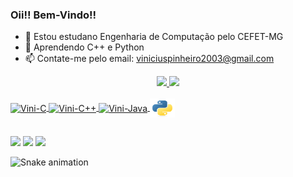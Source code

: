 ### Oii!! Bem-Vindo!!

- 🔭 Estou estudano Engenharia de Computação pelo CEFET-MG
- 🌱 Aprendendo C++ e Python
- 📫 Contate-me pelo email: viniciuspinheiro2003@gmail.com

<div align="center">
  <a href="https://github.com/vini-2205">
  <img height="180em" src="https://github-readme-stats.vercel.app/api?username=vini-2205&show_icons=true&theme=tokyonight&include_all_commits=true&count_private=true"/>
  <img height="180em" src="https://github-readme-stats.vercel.app/api/top-langs/?username=vini-2205&layout=compact&langs_count=7&theme=tokyonight"/>
</div>
<div style="display: inline_block"><br>
  <img align="center" alt="Vini-C" height="30" width="40" src="https://cdn.jsdelivr.net/gh/devicons/devicon/icons/c/c-original.svg" />
  <img align="center" alt="Vini-C++" height="30" width="40" src="https://cdn.jsdelivr.net/gh/devicons/devicon/icons/cplusplus/cplusplus-original.svg" />
  <img align="center" alt="Vini-Java" height="30" width="40" src="https://cdn.jsdelivr.net/gh/devicons/devicon/icons/java/java-original.svg" />
  <img align="center" alt="Vini-Python" height="30" width="40" src="https://raw.githubusercontent.com/devicons/devicon/master/icons/python/python-original.svg">
</div>
  
  ##
 
<div> 
  <a href="https://www.instagram.com/vini_2205/" target="_blank"><img src="https://img.shields.io/badge/-Instagram-%23E4405F?style=for-the-badge&logo=instagram&logoColor=white" target="_blank"></a>
  <a href = "mailto:viniciuspinheiro2003@gmail.com"><img src="https://img.shields.io/badge/-Gmail-%23333?style=for-the-badge&logo=gmail&logoColor=white" target="_blank"></a>
  <a href="https://www.linkedin.com/in/vin%C3%ADcius-pinheiro-356b4b208/" target="_blank"><img src="https://img.shields.io/badge/-LinkedIn-%230077B5?style=for-the-badge&logo=linkedin&logoColor=white" target="_blank"></a> 
 
  ![Snake animation](https://github.com/vini-2205/vini-2205/blob/output/github-contribution-grid-snake.svg)
 
</div>
